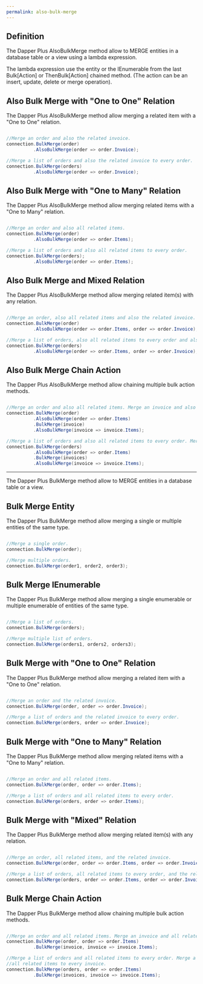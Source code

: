 ```yaml
---
permalink: also-bulk-merge
---
```


## Definition

The Dapper Plus AlsoBulkMerge method allow to MERGE entities in a database table or a view using a lambda expression.

The lambda expression use the entity or the IEnumerable<TEntity> from the last Bulk[Action] or ThenBulk[Action] chained method. (The action can be an insert, update, delete or merge operation).

## Also Bulk Merge with "One to One" Relation

The Dapper Plus AlsoBulkMerge method allow merging a related item with a "One to One" relation.


```csharp

//Merge an order and also the related invoice.
connection.BulkMerge(order)
          .AlsoBulkMerge(order => order.Invoice);

//Merge a list of orders and also the related invoice to every order.
connection.BulkMerge(orders)
          .AlsoBulkMerge(order => order.Invoice);
```

## Also Bulk Merge with "One to Many" Relation

The Dapper Plus AlsoBulkMerge method allow merging related items with a "One to Many" relation.


```csharp

//Merge an order and also all related items.
connection.BulkMerge(order)
          .AlsoBulkMerge(order => order.Items);

//Merge a list of orders and also all related items to every order.
connection.BulkMerge(orders);
          .AlsoBulkMerge(order => order.Items);
```

## Also Bulk Merge and Mixed Relation

The Dapper Plus AlsoBulkMerge method allow merging related item(s) with any relation.


```csharp

//Merge an order, also all related items and also the related invoice.
connection.BulkMerge(order)
          .AlsoBulkMerge(order => order.Items, order => order.Invoice);

//Merge a list of orders, also all related items to every order and also the related invoice to every order.
connection.BulkMerge(orders)
          .AlsoBulkMerge(order => order.Items, order => order.Invoice);
```

## Also Bulk Merge Chain Action

The Dapper Plus AlsoBulkMerge method allow chaining multiple bulk action methods.


```csharp

//Merge an order and also all related items. Merge an invoice and also all related invoice items.
connection.BulkMerge(order)
          .AlsoBulkMerge(order => order.Items)
          .BulkMerge(invoice)
          .AlsoBulkMerge(invoice => invoice.Items);

//Merge a list of orders and also all related items to every order. Merge a list of invoices and also all related items to every invoice.
connection.BulkMerge(orders)
          .AlsoBulkMerge(order => order.Items)
          .BulkMerge(invoices)
          .AlsoBulkMerge(invoice => invoice.Items);

```

**************************
The Dapper Plus BulkMerge method allow to MERGE entities in a database table or a view.

## Bulk Merge Entity

The Dapper Plus BulkMerge method allow merging a single or multiple entities of the same type.


```csharp

//Merge a single order.
connection.BulkMerge(order);

//Merge multiple orders.
connection.BulkMerge(order1, order2, order3);
```

## Bulk Merge IEnumerable<TEntity>

The Dapper Plus BulkMerge method allow merging a single enumerable or multiple enumerable of entities of the same type.


```csharp

//Merge a list of orders.
connection.BulkMerge(orders);

//Merge multiple list of orders.
connection.BulkMerge(orders1, orders2, orders3);
```

## Bulk Merge with "One to One" Relation

The Dapper Plus BulkMerge method allow merging a related item with a "One to One" relation.


```csharp

//Merge an order and the related invoice.
connection.BulkMerge(order, order => order.Invoice);

//Merge a list of orders and the related invoice to every order.
connection.BulkMerge(orders, order => order.Invoice);
```

## Bulk Merge with "One to Many" Relation

The Dapper Plus BulkMerge method allow merging related items with a "One to Many" relation.


```csharp

//Merge an order and all related items.
connection.BulkMerge(order, order => order.Items);

//Merge a list of orders and all related items to every order.
connection.BulkMerge(orders, order => order.Items);
```

## Bulk Merge with "Mixed" Relation

The Dapper Plus BulkMerge method allow merging related item(s) with any relation.


```csharp

//Merge an order, all related items, and the related invoice.
connection.BulkMerge(order, order => order.Items, order => order.Invoice);

//Merge a list of orders, all related items to every order, and the related invoice to every order.
connection.BulkMerge(orders, order => order.Items, order => order.Invoice);
```

## Bulk Merge Chain Action

The Dapper Plus BulkMerge method allow chaining multiple bulk action methods.


```csharp

//Merge an order and all related items. Merge an invoice and all related invoice items.
connection.BulkMerge(order, order => order.Items)
          .BulkMerge(invoice, invoice => invoice.Items);

//Merge a list of orders and all related items to every order. Merge a list of invoices and 
//all related items to every invoice.
connection.BulkMerge(orders, order => order.Items)
          .BulkMerge(invoices, invoice => invoice.Items);

```

